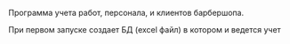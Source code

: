 
Программа учета работ, персонала, и клиентов барбершопа.

При первом запуске создает БД (excel файл) в котором и ведется учет 